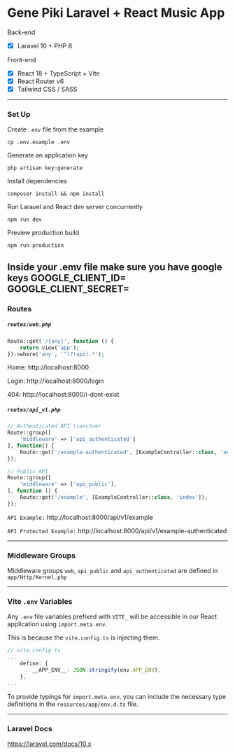 # Gene Piki Laravel + React Music App

Back-end 
- [x] Laravel 10 + PHP 8

Front-end 
- [x] React 18 + TypeScript + Vite
- [x] React Router v6
- [x] Tailwind CSS / SASS

---

### Set Up 

Create `.env` file from the example
```
cp .env.example .env
```

Generate an application key
```
php artisan key:generate
```

Install dependencies 
```
composer install && npm install
``` 

Run Laravel and React dev server concurrently
```
npm run dev
``` 

Preview production build 
```
npm run production
``` 
Inside your .emv file make sure you have google keys
GOOGLE_CLIENT_ID=
GOOGLE_CLIENT_SECRET=
---

### Routes 

##### `routes/web.php` 

```php
Route::get('/{any}', function () {
    return view('app');
})->where('any', '^(?!api).*');
```

Home: http://localhost:8000

Login: http://localhost:8000/login

404: http://localhost:8000/i-dont-exist

##### `routes/api_v1.php` 

```php
// Authenticated API (sanctum)
Route::group([
    'middleware' => ['api_authenticated']
], function() {
    Route::get('/example-authenticated', [ExampleController::class, 'authenticated']);
});

// Public API
Route::group([
    'middleware' => ['api_public'],
], function () {
    Route::get('/example', [ExampleController::class, 'index']);
});

``` 

`API Example:` http://localhost:8000/api/v1/example 

`API Protected Example:` http://localhost:8000/api/v1/example-authenticated 

---

### Middleware Groups 

Middleware groups `web`, `api_public` and `api_authenticated` are defined in `app/Http/Kernel.php` 

---

### Vite `.env` Variables 

Any `.env` file variables prefixed with `VITE_` will be accessible in our React application using `import.meta.env`. 

This is because the `vite.config.ts` is injecting them. 

```ts
// vite.config.ts
...
    define: {
        __APP_ENV__: JSON.stringify(env.APP_ENV),
    },
...
```

To provide typings for `import.meta.env`, you can include the necessary type definitions in the `resources/app/env.d.ts` file.

---

### Laravel Docs 

https://laravel.com/docs/10.x
